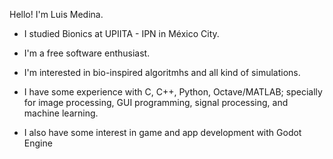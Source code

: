 Hello! I'm Luis Medina.

- I studied Bionics at UPIITA - IPN in México City.

- I'm a free software enthusiast.

- I'm interested in bio-inspired algoritmhs and all kind of simulations.

- I have some experience with C, C++, Python, Octave/MATLAB; specially for image processing, GUI programming, signal processing, and machine learning.

- I also have some interest in game and app development with Godot Engine

